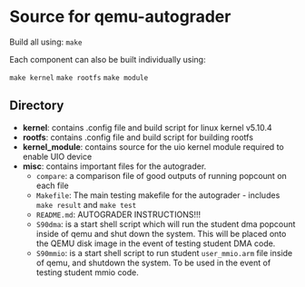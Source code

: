# Source for qemu-autograder

Build all using:
`make`

Each component can also be built individually using:

`make kernel`
`make rootfs`
`make module`
 
## Directory
- **kernel**: contains .config file and build script for linux kernel v5.10.4
- **rootfs**: contains .config file and build script for building rootfs
- **kernel_module**: contains source for the uio kernel module required to enable UIO device
- **misc**: contains important files for the autograder.
    - `compare`: a comparison file of good outputs of running popcount on each file
    - `Makefile`: The main testing makefile for the autograder - includes `make result` and `make test`
    - `README.md`: AUTOGRADER INSTRUCTIONS!!! 
    - `S90dma`: is a start shell script which will run the student dma popcount inside of qemu and shut down the system. This will be placed onto the QEMU disk image in the event of testing student DMA code.
    - `S90mmio`: is a start shell script to run student `user_mmio.arm` file inside of qemu, and shutdown the system. To be used in the event of testing student mmio code.

